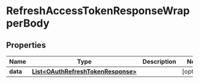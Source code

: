 

# RefreshAccessTokenResponseWrapperBody


## Properties

Name | Type | Description | Notes
------------ | ------------- | ------------- | -------------
**data** | [**List&lt;OAuthRefreshTokenResponse&gt;**](OAuthRefreshTokenResponse.md) |  |  [optional]



